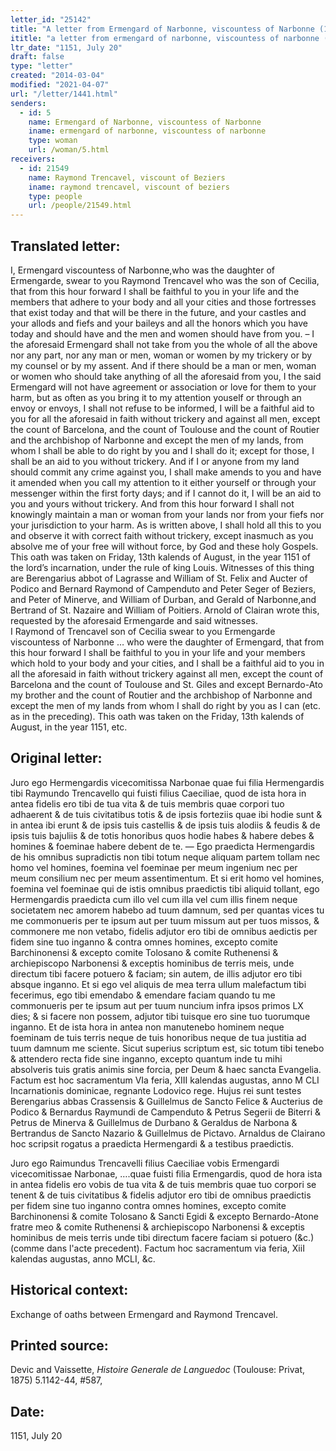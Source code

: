 ```yaml
---
letter_id: "25142"
title: "A letter from Ermengard of Narbonne, viscountess of Narbonne (1151, July 20)"
ititle: "a letter from ermengard of narbonne, viscountess of narbonne (1151, july 20)"
ltr_date: "1151, July 20"
draft: false
type: "letter"
created: "2014-03-04"
modified: "2021-04-07"
url: "/letter/1441.html"
senders:
  - id: 5
    name: Ermengard of Narbonne, viscountess of Narbonne
    iname: ermengard of narbonne, viscountess of narbonne
    type: woman
    url: /woman/5.html
receivers:
  - id: 21549
    name: Raymond Trencavel, viscount of Beziers
    iname: raymond trencavel, viscount of beziers
    type: people
    url: /people/21549.html
---
```

<h2> Translated letter:</h2><p>I, Ermengard viscountess of Narbonne,who was the daughter of Ermengarde, swear to you Raymond Trencavel who was the son of Cecilia, that from this hour forward I shall be faithful to you in your life and the members that adhere to your body and all your cities and those fortresses that exist today and that will be there in the future, and your castles and your allods and fiefs and your baileys and all the honors which you have today and should have and the men and women should have from you. – I the aforesaid Ermengard shall not take from you the whole of all the above nor any part, nor any man or men, woman or women by my trickery or by my counsel or by my assent. And if there should be a man or men, woman or women who should take anything of all the aforesaid from you, I the said Ermengard will not have agreement or association or love for them to your harm, but as often as you bring it to my attention youself or through an envoy or envoys, I shall not refuse to be informed, I will be a faithful aid to you for all the aforesaid in faith without trickery and against all men, except the count of Barcelona, and the count of Toulouse and the count of Routier and the archbishop of Narbonne and except the men of my lands, from whom I shall be able to do right by you and I shall do it; except for those, I shall be an aid to you without trickery. And if I or anyone from my land should commit any crime against you, I shall make amends to you and have it amended when you call my attention to it either yourself or through your messenger within the first forty days; and if I cannot do it, I will be an aid to you and yours without trickery. And from this hour forward I shall not knowingly maintain a man or woman from your lands nor from your fiefs nor your jurisdiction to your harm. As is written above, I shall hold all this to you and observe it with correct faith without trickery, except inasmuch as you absolve me of your free will without force, by God and these holy Gospels. This oath was taken on Friday, 13th kalends of August, in the year 1151 of the lord’s incarnation, under the rule of king Louis. Witnesses of this thing are Berengarius abbot of Lagrasse and William of St. Felix and Aucter of Podico and Bernard Raymond of Campenduto and Peter Seger of Beziers, and Peter of Minerve, and William of Durban, and Gerald of Narbonne,and Bertrand of St. Nazaire and William of Poitiers. Arnold of Clairan wrote this, requested by the aforesaid Ermengarde and said witnesses. <br>I Raymond of Trencavel son of Cecilia swear to you Ermengarde viscountess of Narbonne … who were the daughter of Ermengard, that from this hour forward I shall be faithful to you in your life and your members which hold to your body and your cities, and I shall be a faithful aid to you in all the aforesaid in faith without trickery against all men, except the count of Barcelona and the count of Toulouse and St. Giles and except Bernardo-Ato my brother and the count of Routier and the archbishop of Narbonne and except the men of my lands from whom I shall do right by you as I can (etc. as in the preceding). This oath was taken on the Friday, 13th kalends of August, in the year 1151, etc.</p><h2 class="mt-4"> Original letter:</h2>Juro ego Hermengardis vicecomitissa Narbonae quae fui filia Hermengardis tibi Raymundo Trencavello qui fuisti filius Caeciliae, quod de ista hora in antea fidelis ero tibi de tua vita & de tuis membris quae corpori tuo adhaerent & de tuis civitatibus totis & de ipsis forteziis quae ibi hodie sunt & in antea ibi erunt & de ipsis tuis castellis & de ipsis tuis alodiis & feudis & de ipsis tuis bajuliis & de totis honoribus quos hodie habes & habere debes & homines & foeminae habere debent de te. — Ego praedicta Hermengardis de his omnibus supradictis non tibi totum neque aliquam partem tollam nec homo vel homines, foemina vel foeminae per meum ingenium nec per meum consilium nec per meum assentimentum. Et si erit homo vel homines, foemina vel foeminae qui de istis omnibus praedictis tibi aliquid tollant, ego Hermengardis praedicta cum illo vel cum illa vel cum illis finem neque societatem nec amorem habebo ad tuum damnum, sed per quantas vices tu me commonueris per te ipsum aut per tuum missum aut per tuos missos, & commonere me non vetabo, fidelis adjutor ero tibi de omnibus aedictis per fidem sine tuo inganno & contra omnes homines, excepto comite Barchinonensi & excepto comite Tolosano & comite Ruthenensi & archiepiscopo Narbonensi & exceptis hominibus de terris meis, unde directum tibi facere potuero & faciam; sin autem, de illis adjutor ero tibi absque inganno. Et si ego vel aliquis de mea terra ullum malefactum tibi fecerimus, ego tibi emendabo & emendare faciam quando tu me commonueris per te ipsum aut per tuum nuncium infra ipsos primos LX dies; & si facere non possem, adjutor tibi tuisque ero sine tuo tuorumque inganno. Et de ista hora in antea non manutenebo hominem neque foeminam de tuis terris neque de tuis honoribus neque de tua justitia ad tuum damnum me sciente. Sicut superius scriptum est, sic totum tibi tenebo & attendero
 recta fide sine inganno, excepto quantum inde tu mihi absolveris tuis gratis animis sine forcia, per Deum & haec sancta Evangelia. Factum est hoc sacramentum VIa feria, XIII kalendas augustas, anno M CLI Incarnationis dominicae, regnante Lodovico rege. Hujus rei sunt testes Berengarius abbas Crassensis & Guillelmus de Sancto Felice & Aucterius de Podico & Bernardus Raymundi de Campenduto & Petrus Segerii de Biterri & Petrus de Minerva & Guillelmus de Durbano & Geraldus de Narbona & Bertrandus de Sancto Nazario & Guillelmus de Pictavo. Arnaldus de Clairano hoc scripsit rogatus a praedicta Hermengardi & a testibus praedictis.

Juro ego Raimundus Trencavelli filius Caeciliae vobis Ermengardi vicecomitissae Narbonae, ….quae fuisti filia Ermengardis, quod de hora ista in antea fidelis ero vobis de tua vita & de tuis membris quae tuo corpori se tenent & de tuis civitatibus & fidelis adjutor ero tibi de omnibus praedictis per fidem sine tuo inganno contra omnes homines, excepto comite Barchinonensi & comite Tolosano & Sancti Egidi & excepto Bernardo-Atone fratre meo & comite Ruthenensi & archiepiscopo Narbonensi & exceptis hominibus de meis terris unde tibi directum facere faciam si potuero (&c.) (comme dans l'acte precedent). Factum hoc sacramentum via feria, XiiI kalendas augustas, anno MCLI, &c.
<h2 class="mt-4"> Historical context:</h2>Exchange of oaths between Ermengard and Raymond Trencavel.
<h2 class="mt-4"> Printed source:</h2><p>Devic and Vaissette, <em>Histoire Generale de Languedoc</em> (Toulouse: Privat, 1875) 5.1142-44, #587,</p><h2 class="mt-4"> Date:</h2>1151, July 20